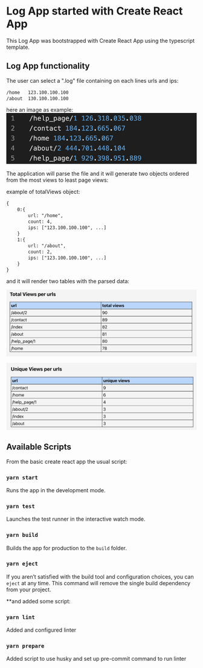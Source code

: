 # Log App started with Create React App

This Log App was bootstrapped with Create React App using the typescript template.

## Log App functionality

The user can select a ".log" file containing on each lines urls and ips:

```
/home   123.100.100.100
/about  130.100.100.100
```

here an image as example:
![Example log file](./src/assets/log.png)

The application will parse the file and it will generate two objects ordered from the most views to least page views:

example of totalViews object:

```
{
    0:{
        url: "/home",
        count: 4,
        ips: ["123.100.100.100", ...]
    }
    1:{
        url: "/about",
        count: 2,
        ips: ["123.100.100.100", ...]
    }
}
```

and it will render two tables with the parsed data:

![Table Total Views per url](./src/assets/table1.png)

![Table Unique Views per url](./src/assets/table2.png)

## Available Scripts

From the basic create react app the usual script:

### `yarn start`

Runs the app in the development mode.

### `yarn test`

Launches the test runner in the interactive watch mode.

### `yarn build`

Builds the app for production to the `build` folder.

### `yarn eject`

If you aren’t satisfied with the build tool and configuration choices, you can `eject` at any time. This command will remove the single build dependency from your project.

\*\*and added some script:

### `yarn lint`

Added and configured linter

### `yarn prepare`

Added script to use husky and set up pre-commit command to run linter
